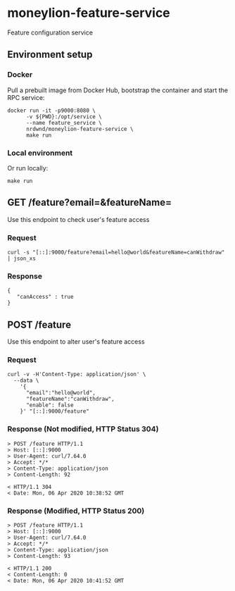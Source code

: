 # moneylion-feature-service
Feature configuration service

## Environment setup

### Docker

Pull a prebuilt image from Docker Hub, bootstrap the container and start the RPC service:

```
docker run -it -p9000:8080 \
      -v ${PWD}:/opt/service \
      --name feature_service \
      nrdwnd/moneylion-feature-service \
      make run
```

### Local environment

Or run locally:

```
make run
```

## GET /feature?email=&featureName=

Use this endpoint to check user's feature access

### Request

```curl -s "[::]:9000/feature?email=hello@world&featureName=canWithdraw" | json_xs```

### Response

```
{
   "canAccess" : true
}

```

## POST /feature

Use this endpoint to alter user's feature access

### Request

```
curl -v -H'Content-Type: application/json' \
  --data \
    '{
      "email":"hello@world",
      "featureName":"canWithdraw",
      "enable": false
    }' "[::]:9000/feature"
```

### Response (Not modified, HTTP Status 304)

```
> POST /feature HTTP/1.1
> Host: [::]:9000
> User-Agent: curl/7.64.0
> Accept: */*
> Content-Type: application/json
> Content-Length: 92

< HTTP/1.1 304
< Date: Mon, 06 Apr 2020 10:38:52 GMT
```

### Response (Modified, HTTP Status 200)

```
> POST /feature HTTP/1.1
> Host: [::]:9000
> User-Agent: curl/7.64.0
> Accept: */*
> Content-Type: application/json
> Content-Length: 93

< HTTP/1.1 200
< Content-Length: 0
< Date: Mon, 06 Apr 2020 10:41:52 GMT
```
